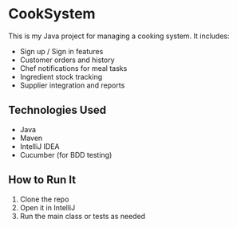 # CookSystem

This is my Java project for managing a cooking system. It includes:

- Sign up / Sign in features
- Customer orders and history
- Chef notifications for meal tasks
- Ingredient stock tracking
- Supplier integration and reports

## Technologies Used
- Java
- Maven
- IntelliJ IDEA
- Cucumber (for BDD testing)

## How to Run It
1. Clone the repo
2. Open it in IntelliJ
3. Run the main class or tests as needed
